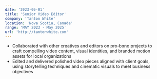 ```yaml
---
date: '2023-05-01'
title: 'Senior Video Editor'
company: 'Tanton White'
location: 'Nova Scotia, Canada'
range: 'MAY 2023 - May 2025'
url: 'http://tantonwhite.com'
---
```


- Collaborated with other creatives and editors on pro-bono projects to craft compelling video content, visual identities, and branded motion assets for local organizations
- Edited and delivered polished video pieces aligned with client goals, using storytelling techniques and cinematic visuals to meet business objectives
